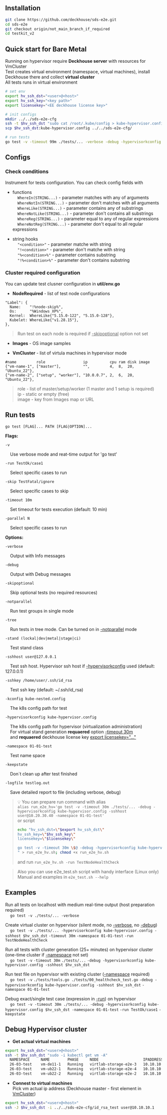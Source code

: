## Installation
```bash
git clone https://github.com/deckhouse/sds-e2e.git
cd sds-e2e
git checkout origin/not_main_branch_if_required
cd testkit_v2
```

## Quick start for Bare Metal
Running on hypervisor require **Deckhouse server** with resources for VmCluster<br/>
Test creates virtual environment (namespace, virtual machines), install Deckhouse there and collect **virtual cluster**<br/>
All tests runs in virtual environment
```bash
# set env
export hv_ssh_dst="<user>@<host>"
export hv_ssh_key="<key path>"
export licensekey="<EE deckhouse license key>"

# init configs
mkdir ../../sds-e2e-cfg
ssh -t $hv_ssh_dst "sudo cat /root/.kube/config > kube-hypervisor.config"
scp $hv_ssh_dst:kube-hypervisor.config ../../sds-e2e-cfg/

# run tests
go test -v -timeout 99m ./tests/... -verbose -debug -hypervisorkconfig kube-hypervisor.config -sshhost $hv_ssh_dst
```

## Configs
### Check conditions
Instrument for tests configuration. You can check config fields with
- functions<br/>
&nbsp; &nbsp; `WhereIn(STRING...)` - parameter matches with any of arguments<br/>
&nbsp; &nbsp; `WhereNotIn(STRING...)` - parameter don't matches with all arguments<br/>
&nbsp; &nbsp; `WhereLike(STRING...)` - parameter contains any of substrings<br/>
&nbsp; &nbsp; `WhereNotLike(STRING...)` - parameter don't contains all substrings<br/>
&nbsp; &nbsp; `WhereReg(STRING...)` - parameter equal to any of regular expressions<br/>
&nbsp; &nbsp; `WhereNotReg(STRING...)` - parameter don't equal to all regular expressions

- string hooks<br/>
&nbsp; &nbsp; `"<condition>"` - parameter matche with string<br/>
&nbsp; &nbsp; `"!<condition>"` - parameter don't matche with string<br/>
&nbsp; &nbsp; `"%<condition>%"` - parameter contains substring<br/>
&nbsp; &nbsp; `"!%<condition>%"` - parameter don't contains substring

### Cluster required configuration
You can update test clusner configuration in **util/env.go**
- **NodeRequired** - list of test node configurations
```
"Label": {
  Name:    "!%node-skip%",
  Os:      "%Windows XP%",
  Kernel:  WhereLike{"5.15.0-122", "5.15.0-128"},
  Kubelet: WhereLike{"v1.28.15"},
},
```
> Run test on each node is required if <ins>-skipoptional</ins> option not set

- **Images** - OS image samples

- **VmCluster** - list of virtula machines in hypervisor mode
```
#name         role                 ip          cpu ram disk image
{"vm-name-1", ["master"],          "",         4,  8,  20,  "Ubuntu_22"},
{"vm-name-2", ["setup", "worker"], "10.0.0.7", 2,  6,  20,  "Ubuntu_22"},
```
> role - list of master/setup/worker (1 master and 1 setup is required)<br/>
> ip - static or empty (free)<br/>
> image - key from Images map or URL

## Run tests
`go test [FLAG]... PATH [FLAG|OPTION]...`

**Flags:**

`-v`

&nbsp; &nbsp; Use verbose mode and reat-time output for 'go test'

`-run TestOk/case1`

&nbsp; &nbsp; Select specific cases to run

`-skip TestFatal/ignore`

&nbsp; &nbsp; Select specific cases to skip

`-timeout 10m`

&nbsp; &nbsp; Set timeout for tests execution (default: 10 min)

`-parallel N`

&nbsp; &nbsp; Select specific cases to run

**Options:**

`-verbose`

&nbsp; &nbsp; Output with Info messages

`-debug`

&nbsp; &nbsp; Output with Debug messages

`-skipoptional`

&nbsp; &nbsp; Skip optional tests (no required resources)

`-notparallel`

&nbsp; &nbsp; Run test groups in single mode

`-tree`

&nbsp; &nbsp; Run tests in tree mode. Can be turned on in <ins>-notparallel</ins> mode

`-stand (lockal|dev|metal|stage|ci)`

&nbsp; &nbsp; Test stand class

`-sshhost user@127.0.0.1`

&nbsp; &nbsp; Test ssh host. Hypervisor ssh host if <ins>-hypervisorkconfig</ins> used (default: 127.0.0.1)

`-sshkey /home/user/.ssh/id_rsa`

&nbsp; &nbsp; Test ssh key (default: ~/.ssh/id_rsa)

`-kconfig kube-nested.config`

&nbsp; &nbsp; The k8s config path for test

`-hypervisorkconfig kube-hypervisor.config`

&nbsp; &nbsp; The k8s config path for hypervisor (virtualization administration)<br/>
&nbsp; &nbsp; For virtual stand generation **requaered** option <ins>-timeout 30m</ins><br/>
&nbsp; &nbsp; and **requaered** deckhouse license key <ins>export licensekey="..."</ins><br/>

`-namespace 01-01-test`

&nbsp; &nbsp; Test name space

`-keepstate`

&nbsp; &nbsp; Don`t clean up after test finished

`-logfile testlog.out`

&nbsp; &nbsp; Save detailed report to file (including verbose, debug)

> :bulb: You can prepare run command with alias<br/>
> `alias run_e2e_hv='go test -v -timeout 30m ./tests/... -debug -hypervisorkconfig kube-hypervisor.config -sshhost user@10.20.30.40 -namespace 01-01-test'`<br/>
> or script<br/>
> ```bash
> echo "hv_ssh_dst=\"$export hv_ssh_dst\"
> hv_ssh_key=\"$hv_ssh_key\"
> licensekey=\"$licensekey\"
> 
> go test -v -timeout 30m \$@ -debug -hypervisorkconfig kube-hypervisor.config -sshhost \$hv_ssh_dst -namespace 01-01-test
> " > run_e2e_hv.sh; chmod +x run_e2e_hv.sh
> ```
> and run `run_e2e_hv.sh -run TestNodeHealthCheck`

> Also you can use e2e_test.sh script with handy interface (Linux only)<br/>
> Manual and examples in `e2e_test.sh --help`

## Examples
Run all tests on localhost with medium real-time output (host preparation required)<br/>
&nbsp; &nbsp; `go test -v ./tests/... -verbose`

Create virtual cluster on hypervisor (silent mode, no <ins>-verbose</ins>, no <ins>-debug</ins>)<br/>
&nbsp; &nbsp; `go test -v ./tests/... -hypervisorkconfig kube-hypervisor.config -sshhost $hv_ssh_dst` `-timeout 30m` `-namespace 01-01-test` `-run TestNodeHealthCheck`

Run all tests with cluster generation (25+ minutes) on hypervisor cluster (one-time cluster if <ins>-namespace</ins> not set)<br/>
&nbsp; &nbsp; `go test -v` `-timeout 30m` `./tests/...` `-debug -hypervisorkconfig kube-hypervisor.config -sshhost $hv_ssh_dst`

Run test file on hypervisor with existing cluster (<ins>-namespace</ins> required)<br/>
&nbsp; &nbsp; `go test -v` `./tests/tools.go ./tests/00_healthcheck_test.go` `-debug -hypervisorkconfig kube-hypervisor.config -sshhost $hv_ssh_dst` `-namespace 01-01-test`

Debug exact/single test case (expression in <ins>-run</ins>) on hypervisor<br/>
&nbsp; &nbsp; `go test -v -timeout 30m ./tests/... -debug -hypervisorkconfig kube-hypervisor.config $hv_ssh_dst -namespace 01-01-test` `-run TestOk/case1` `-keepstate`

## Debug Hypervisor cluster
- **Get actual virtual machines**
```bash
export hv_ssh_dst="<user>@<host>"
ssh -t $hv_ssh_dst "sudo -i kubectl get vm -A"
  NAMESPACE     NAME        PHASE     NODE                    IPADDRESS    AGE
  26-03-test    vm-de11-1   Running   virtlab-storage-e2e-3   10.10.10.4   8d
  26-03-test    vm-ub22-1   Running   virtlab-storage-e2e-4   10.10.10.1   8d
  26-03-test    vm-ub22-2   Running   virtlab-storage-e2e-2   10.10.10.2   8d
```

- **Connest to virtual machines**<br/>
Pick vm actual ip address (Deckhouse master - first element in <ins>VmCluster</ins>)
```bash
export hv_ssh_dst="<user>@<host>"
ssh -J $hv_ssh_dst -i ../../sds-e2e-cfg/id_rsa_test user@10.10.10.1
```
